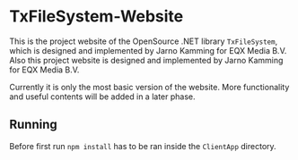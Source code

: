 # TxFileSystem-Website
This is the project website of the OpenSource .NET library `TxFileSystem`, which is designed and implemented by Jarno Kamming for EQX Media B.V.
Also this project website is designed and implemented by Jarno Kamming for EQX Media B.V.

Currently it is only the most basic version of the website.
More functionality and useful contents will be added in a later phase.

## Running
Before first run `npm install` has to be ran inside the `ClientApp` directory.
